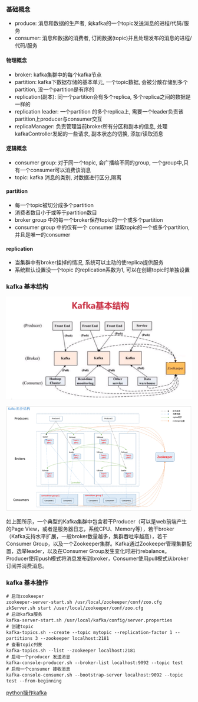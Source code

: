 ### 基础概念

- produce: 消息和数据的生产者, 向kafka的一个topic发送消息的进程/代码/服务
- consumer: 消息和数据的消费者, 订阅数据(topic)并且处理发布的消息的进程/代码/服务

#### 物理概念

- broker: kafka集群中的每个kafka节点
- partition: kafka下数据存储的基本单元, 一个topic数据, 会被分散存储到多个partition, 没一个partition是有序的
- replication(副本): 同一个partition会有多个replica, 多个replica之间的数据是一样的
- replication leader: 一个partition 的多个replica上, 需要一个leader负责该partition上producer与consumer交互
- replicaManager: 负责管理当前broker所有分区和副本的信息, 处理kafkaController发起的一些请求, 副本状态的切换, 添加/读取消息

#### 逻辑概念

- consumer group: 对于同一个topic, 会广播给不同的group, 一个group中,只有一个consumer可以消费该消息
- topic: kafka 消息的类别, 对数据进行区分,隔离

#### partition
- 每一个topic被切分成多个partition
- 消费者数目小于或等于partition数目
- broker group 中的每一个broker保存topic的一个或多个partition
- consumer group 中的仅有一个 consumer 读取topic的一个或多个partition, 并且是唯一的consumer

#### replication
- 当集群中有broker挂掉的情况, 系统可以主动的使replica提供服务
- 系统默认设置没一个topic 的replication系数为1, 可以在创建topic时单独设置

### kafka 基本结构
![kafka结构](../static/img/kafka_1.png)

![kafka架构](../static/img/kafka-2.png)

如上图所示，一个典型的Kafka集群中包含若干Producer（可以是web前端产生的Page View，或者是服务器日志，系统CPU、Memory等），若干broker（Kafka支持水平扩展，一般broker数量越多，集群吞吐率越高），若干Consumer Group，以及一个Zookeeper集群。Kafka通过Zookeeper管理集群配置，选举leader，以及在Consumer Group发生变化时进行rebalance。Producer使用push模式将消息发布到broker，Consumer使用pull模式从broker订阅并消费消息。


### kafka 基本操作
```shell
# 启动zookeeper
zookeeper-server-start.sh /usr/local/zookeeper/conf/zoo.cfg
zkServer.sh start /user/local/zookeeper/conf/zoo.cfg
# 启动kafka服务
kafka-server-start.sh /usr/local/kafka/config/server.properties
# 创建topic
kafka-topics.sh --create --topic mytopic --replication-factor 1 --partitions 3 --zookeeper localhost:2181 
# 查看topic列表
kafka-topics.sh --list --zookeeper localhost:2181
# 启动一个producer 发送消息
kafka-console-producer.sh --broker-list localhost:9092 --topic test 
# 启动一个consumer 接收消息
kafka-console-consumer.sh --bootstrap-server localhost:9092 --topic test --from-beginning
```
[python操作kafka](https://blog.csdn.net/luanpeng825485697/article/details/81036028)
